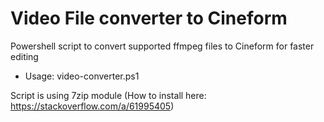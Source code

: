 # Video File converter to Cineform

Powershell script to convert supported ffmpeg files to Cineform for faster editing

- Usage: video-converter.ps1 <source folder> <destination folder>

Script is using 7zip module (How to install here: https://stackoverflow.com/a/61995405)
